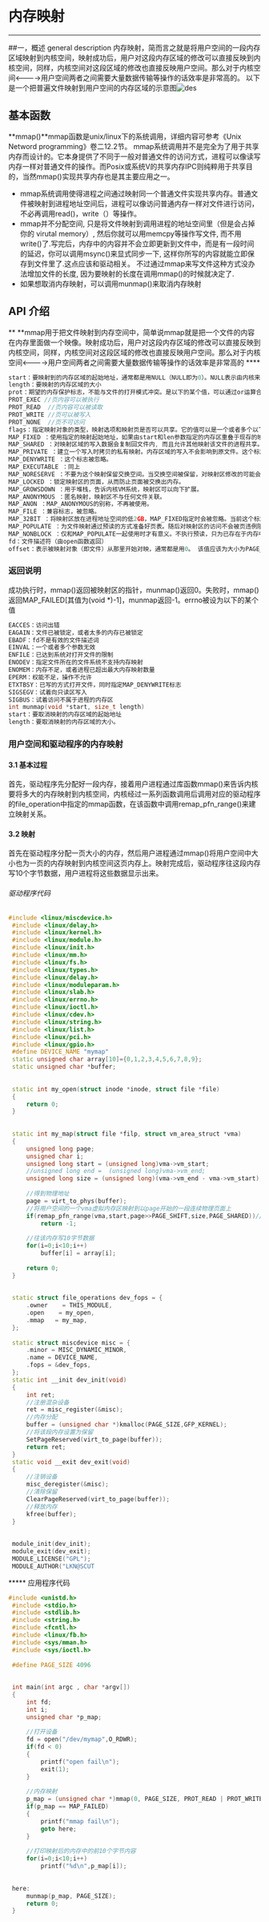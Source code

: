 # 内存映射
---
##一，概述 general description
 内存映射，简而言之就是将用户空间的一段内存区域映射到内核空间，映射成功后，用户对这段内存区域的修改可以直接反映到内核空间，同样，内核空间对这段区域的修改也直接反映用户空间。那么对于内核空间<---->用户空间两者之间需要大量数据传输等操作的话效率是非常高的。
以下是一个把普遍文件映射到用户空间的内存区域的示意图![des](https://github.com/chrisbyd/kvm_learning/blob/master/photos/%E6%98%A0%E5%B0%84?raw=true "des")
## 基本函数
**mmap()**mmap函数是unix/linux下的系统调用，详细内容可参考《Unix Netword programming》卷二12.2节。
mmap系统调用并不是完全为了用于共享内存而设计的。它本身提供了不同于一般对普通文件的访问方式，进程可以像读写内存一样对普通文件的操作。而Posix或系统V的共享内存IPC则纯粹用于共享目的，当然mmap()实现共享内存也是其主要应用之一。
  * mmap系统调用使得进程之间通过映射同一个普通文件实现共享内存。普通文件被映射到进程地址空间后，进程可以像访问普通内存一样对文件进行访问，不必再调用read()，write（）等操作。
  * mmap并不分配空间, 只是将文件映射到调用进程的地址空间里（但是会占掉你的 virutal memory）, 然后你就可以用memcpy等操作写文件, 而不用write()了.写完后，内存中的内容并不会立即更新到文件中，而是有一段时间的延迟，你可以调用msync()来显式同步一下, 这样你所写的内容就能立即保存到文件里了.这点应该和驱动相关。 不过通过mmap来写文件这种方式没办法增加文件的长度, 因为要映射的长度在调用mmap()的时候就决定了.
  * 如果想取消内存映射，可以调用munmap()来取消内存映射
  ## API 介绍
 ** **mmap用于把文件映射到内存空间中，简单说mmap就是把一个文件的内容在内存里面做一个映像。映射成功后，用户对这段内存区域的修改可以直接反映到内核空间，同样，内核空间对这段区域的修改也直接反映用户空间。那么对于内核空间<---->用户空间两者之间需要大量数据传输等操作的话效率是非常高的 ****
```c
start：要映射到的内存区域的起始地址，通常都是用NULL（NULL即为0）。NULL表示由内核来指定该内存地址  
length：要映射的内存区域的大小  
prot：期望的内存保护标志，不能与文件的打开模式冲突。是以下的某个值，可以通过or运算合理地组合在一起  
PROT_EXEC //页内容可以被执行  
PROT_READ  //页内容可以被读取  
PROT_WRITE //页可以被写入  
PROT_NONE  //页不可访问  
flags：指定映射对象的类型，映射选项和映射页是否可以共享。它的值可以是一个或者多个以下位的组合体  
MAP_FIXED ：使用指定的映射起始地址，如果由start和len参数指定的内存区重叠于现存的映射空间，重叠部分将会被丢弃。如果指定的起始地址不可用，操作将会失败。并且起始地址必须落在页的边界上。  
MAP_SHARED ：对映射区域的写入数据会复制回文件内, 而且允许其他映射该文件的进程共享。  
MAP_PRIVATE ：建立一个写入时拷贝的私有映射。内存区域的写入不会影响到原文件。这个标志和以上标志是互斥的，只能使用其中一个。  
MAP_DENYWRITE ：这个标志被忽略。  
MAP_EXECUTABLE ：同上  
MAP_NORESERVE ：不要为这个映射保留交换空间。当交换空间被保留，对映射区修改的可能会得到保证。当交换空间不被保留，同时内存不足，对映射区的修改会引起段违例信号。  
MAP_LOCKED ：锁定映射区的页面，从而防止页面被交换出内存。  
MAP_GROWSDOWN ：用于堆栈，告诉内核VM系统，映射区可以向下扩展。  
MAP_ANONYMOUS ：匿名映射，映射区不与任何文件关联。  
MAP_ANON ：MAP_ANONYMOUS的别称，不再被使用。  
MAP_FILE ：兼容标志，被忽略。  
MAP_32BIT ：将映射区放在进程地址空间的低2GB，MAP_FIXED指定时会被忽略。当前这个标志只在x86-64平台上得到支持。  
MAP_POPULATE ：为文件映射通过预读的方式准备好页表。随后对映射区的访问不会被页违例阻塞。  
MAP_NONBLOCK ：仅和MAP_POPULATE一起使用时才有意义。不执行预读，只为已存在于内存中的页面建立页表入口。  
fd：文件描述符（由open函数返回）  
offset：表示被映射对象（即文件）从那里开始对映，通常都是用0。 该值应该为大小为PAGE_SIZE的整数倍  
```
### 返回说明  
成功执行时，mmap()返回被映射区的指针，munmap()返回0。失败时，mmap()返回MAP_FAILED[其值为(void *)-1]，munmap返回-1。errno被设为以下的某个值   
 ```c
EACCES：访问出错  
EAGAIN：文件已被锁定，或者太多的内存已被锁定  
EBADF：fd不是有效的文件描述词  
EINVAL：一个或者多个参数无效  
ENFILE：已达到系统对打开文件的限制  
ENODEV：指定文件所在的文件系统不支持内存映射  
ENOMEM：内存不足，或者进程已超出最大内存映射数量  
EPERM：权能不足，操作不允许  
ETXTBSY：已写的方式打开文件，同时指定MAP_DENYWRITE标志  
SIGSEGV：试着向只读区写入  
SIGBUS：试着访问不属于进程的内存区  
int munmap(void *start, size_t length)  
start：要取消映射的内存区域的起始地址  
length：要取消映射的内存区域的大小。  
```
### 用户空间和驱动程序的内存映射
#### 3.1 基本过程 
  首先，驱动程序先分配好一段内存，接着用户进程通过库函数mmap()来告诉内核要将多大的内存映射到内核空间，内核经过一系列函数调用后调用对应的驱动程序的file_operation中指定的mmap函数，在该函数中调用remap_pfn_range()来建立映射关系。
#### 3.2 映射
首先在驱动程序分配一页大小的内存，然后用户进程通过mmap()将用户空间中大小也为一页的内存映射到内核空间这页内存上。映射完成后，驱动程序往这段内存写10个字节数据，用户进程将这些数据显示出来。 
###### 驱动程序代码
```cpp
#include <linux/miscdevice.h>  
 #include <linux/delay.h>  
 #include <linux/kernel.h>  
 #include <linux/module.h>  
 #include <linux/init.h>  
 #include <linux/mm.h>  
 #include <linux/fs.h>  
 #include <linux/types.h>  
 #include <linux/delay.h>  
 #include <linux/moduleparam.h>  
 #include <linux/slab.h>  
 #include <linux/errno.h>  
 #include <linux/ioctl.h>  
 #include <linux/cdev.h>  
 #include <linux/string.h>  
 #include <linux/list.h>  
 #include <linux/pci.h>  
 #include <linux/gpio.h>  
 #define DEVICE_NAME "mymap"  
 static unsigned char array[10]={0,1,2,3,4,5,6,7,8,9};  
 static unsigned char *buffer;  
   
   
 static int my_open(struct inode *inode, struct file *file)  
 {  
     return 0;  
 }  
   
   
 static int my_map(struct file *filp, struct vm_area_struct *vma)  
 {      
     unsigned long page;  
     unsigned char i;  
     unsigned long start = (unsigned long)vma->vm_start;  
     //unsigned long end =  (unsigned long)vma->vm_end;  
     unsigned long size = (unsigned long)(vma->vm_end - vma->vm_start);  
   
     //得到物理地址  
     page = virt_to_phys(buffer);      
     //将用户空间的一个vma虚拟内存区映射到以page开始的一段连续物理页面上  
     if(remap_pfn_range(vma,start,page>>PAGE_SHIFT,size,PAGE_SHARED))//第三个参数是页帧号，由物理地址右移PAGE_SHIFT得到  
         return -1;  
   
     //往该内存写10字节数据  
     for(i=0;i<10;i++)  
         buffer[i] = array[i];  
       
     return 0;  
 }  
   
   
 static struct file_operations dev_fops = {  
     .owner    = THIS_MODULE,  
     .open    = my_open,  
     .mmap   = my_map,  
 };  
   
 static struct miscdevice misc = {  
     .minor = MISC_DYNAMIC_MINOR,  
     .name = DEVICE_NAME,  
     .fops = &dev_fops,  
 };  
 static int __init dev_init(void)  
 {  
     int ret;        
     //注册混杂设备  
     ret = misc_register(&misc);  
     //内存分配  
     buffer = (unsigned char *)kmalloc(PAGE_SIZE,GFP_KERNEL);  
     //将该段内存设置为保留  
     SetPageReserved(virt_to_page(buffer));  
     return ret;  
 }  
 static void __exit dev_exit(void)  
 {  
     //注销设备  
     misc_deregister(&misc);  
     //清除保留  
     ClearPageReserved(virt_to_page(buffer));  
     //释放内存  
     kfree(buffer);  
 }  
   
   
 module_init(dev_init);  
 module_exit(dev_exit);  
 MODULE_LICENSE("GPL");  
 MODULE_AUTHOR("LKN@SCUT
```
***** 应用程序代码
```c
#include <unistd.h>  
 #include <stdio.h>  
 #include <stdlib.h>  
 #include <string.h>  
 #include <fcntl.h>  
 #include <linux/fb.h>  
 #include <sys/mman.h>  
 #include <sys/ioctl.h>   
   
 #define PAGE_SIZE 4096  
   
   
 int main(int argc , char *argv[])  
 {  
     int fd;  
     int i;  
     unsigned char *p_map;  
       
     //打开设备  
     fd = open("/dev/mymap",O_RDWR);  
     if(fd < 0)  
     {  
         printf("open fail\n");  
         exit(1);  
     }  
   
     //内存映射  
     p_map = (unsigned char *)mmap(0, PAGE_SIZE, PROT_READ | PROT_WRITE, MAP_SHARED,fd, 0);  
     if(p_map == MAP_FAILED)  
     {  
         printf("mmap fail\n");  
         goto here;  
     }  
   
     //打印映射后的内存中的前10个字节内容  
     for(i=0;i<10;i++)  
         printf("%d\n",p_map[i]);  
       
   
 here:  
     munmap(p_map, PAGE_SIZE);  
     return 0;  
 }  
```
